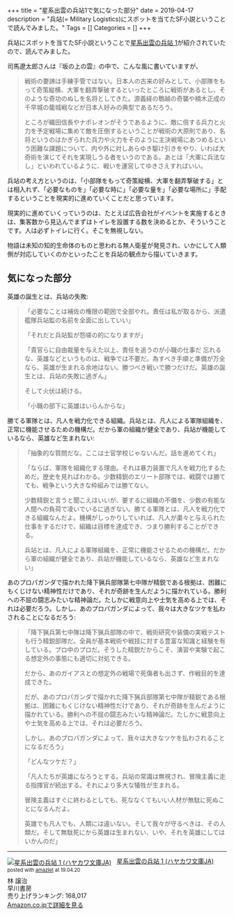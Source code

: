 +++
title = "星系出雲の兵站1で気になった部分"
date = 2019-04-17
description = "兵站(= Military Logistics)にスポットを当てたSF小説ということで読んでみました。"
Tags = []
Categories = []
+++

兵站にスポットを当てたSF小説ということで[星系出雲の兵站 1](https://www.amazon.co.jp/exec/obidos/ASIN/4150313407/simsnes-22/ref=nosim/)が紹介されていたので、読んでみました。

司馬遼太郎さんは『坂の上の雲』の中で、こんな風に書いていますが、

> 戦術の要諦は手練手管ではない。日本人の古来の好みとして、小部隊をもって奇策縦横、大軍を翻弄撃破するといったところに戦術があるとし、そのような奇功のぬしを名将としてきた。源義経の鵯越の奇襲や楠木正成の千早城の籠城戦などが日本人好みの典型であるだろう。
>
> ところが織田信長やナポレオンがそうであるように、敵に倍する兵力と火力を予定戦場に集めて敵を圧倒するということが戦術の大原則であり、名将というのはかぎられた兵力や火力をそのように主決戦場にあつめるという困難な課題について、内や外に対しあらゆき駆け引きをやり、いわば大奇術を演じてそれを実現しうる者をいうのである。あとは「大軍に兵法なし」といわれているように、戦いを運営してゆきさえすればいい。

兵站の考え方というのは、「小部隊をもって奇策縦横、大軍を翻弄撃破する」とは相入れず、「必要なものを」「必要な時に」「必要な量を」「必要な場所に」手配するということを現実的に進めていくことだと思っています。

現実的に進めていくっていうのは、たとえば広告会社がイベントを実施するときは、集客数から見込んでまずはトイレを設置する数を決めるとか、そういうことです。人は必ずトイレに行く。そこを無視しない。

物語は未知の知的生命体のものと思われる無人衛星が発見され、いかにして人類側が対応していくのかといったことを兵站の観点から描いていきます。

## 気になった部分
英雄の誕生とは、兵站の失敗:

> 「必要なことは補佐の権限の範囲で全部やれ。責任は私が取るから、派遣艦隊兵站監の名前を全面に出していい」
>
> 「それだと兵站監が怨嗟の的になりますが」
>
> 「貴官らに自由裁量を与えた以上、責任を追うのが小職の仕事だ
忘れるな、英雄などというものは、戦争では不要だ。為すべき手順と準備が万全なら、英雄が生まれる余地はない。勝つべき戦いで勝つだけだ。英雄の誕生とは、兵站の失敗に過ぎん」
>
> そして火伏は続ける。
>
> 「小職の部下に英雄はいらんからな」

勝てる軍隊とは、凡人を戦力化できる組織。兵站とは、凡人による軍隊組織を、正常に機能させるための機構だ。だから軍の組織が健全であり、兵站が機能しているなら、英雄など生まれない:

> 「抽象的な質問だな。ここは士官学校じゃないんだ。話を進めてくれ」
>
> 「ならば、軍隊を組織化する理由。それは暴力装置で凡人を戦力化するためだ。歴史を見ればわかる。少数精鋭のエリート部隊では、戦闘では勝てても、戦争という大きな枠組みでは勝てない。
>
> 少数精鋭と言うと聞こえはいいが、要するに組織の不備を、少数の有能な人間への負荷で凌いでいるに過ぎない。勝てる軍隊とは、凡人を戦力化できる組織なんだよ。機構がしっかりしていれば、凡人が粛々と与えられた仕事をするだけで、組織は目標を達成でき、つまり勝利することができる。
>
> 兵站とは、凡人による軍隊組織を、正常に機能させるための機構だ。だから軍の組織が健全であり、兵站が機能しているなら、英雄など生まれない」

あのプロパガンダで描かれた降下猟兵部隊第七中隊が精鋭である根拠は、困難にもくじけない精神性だけであり、それが奇跡を生んだように描かれている。勝利への不屈の闘志みたいな精神論だ。たしかに戦意向上や士気を高める上では、それは必要だろう。しかし、あのプロパガンダによって、我々は大きなツケを払わされることになるだろう:

> 「降下猟兵第七中隊は降下猟兵部隊の中で、戦術研究や装備の実戦テストも行う精鋭部隊だ。全員が基本戦術や戦技に対する豊富な知識と経験を有している。プロ中のプロだ。そうした精鋭だからこそ、演習や実験で起こる想定外の事態にも適切に対処できる。
>
> だから、あのガイアスとの想定外の戦場で死傷者も出さず、作戦目的を達成できた。
>
> だが、あのプロパガンダで描かれた降下猟兵部隊第七中隊が精鋭である根拠は、困難にもくじけない精神性だけであり、それが奇跡を生んだように描かれている。勝利への不屈の闘志みたいな精神論だ。たしかに戦意向上や士気を高める上では、それは必要だろう。
>
> しかし、あのプロパガンダによって、我々は大きなツケを払わされることになるだろう」
>
> 「どんなツケだ？」
>
> 「凡人たちが英雄になろうとする。兵站の常識は無視され、冒険主義に走る指揮官が続出する。それにより多大な犠牲が生まれる。
>
> 冒険主義はすぐに終わるとしても、死ななくてもいい人材が無駄に死ぬことになるんだよ。
>
> 英雄でも凡人でも、人類には違いない。そして我々が守るべきは、その人類だ。そして無駄死にから英雄は生まれない、いや、それを英雄にしてはいかんのだ」

<hr>
<div class="amazlet-box" style="margin-bottom:0px;"><div class="amazlet-image" style="float:left;margin:0px 12px 1px 0px;"><a href="https://www.amazon.co.jp/exec/obidos/ASIN/4150313407/simsnes-22/ref=nosim/" name="amazletlink" target="_blank"><img src="https://images-fe.ssl-images-amazon.com/images/I/51pF%2BhdxBbL._SL160_.jpg" alt="星系出雲の兵站 1 (ハヤカワ文庫JA)" style="border: none;" /></a></div><div class="amazlet-info" style="line-height:120%; margin-bottom: 10px"><div class="amazlet-name" style="margin-bottom:10px;line-height:120%"><a href="https://www.amazon.co.jp/exec/obidos/ASIN/4150313407/simsnes-22/ref=nosim/" name="amazletlink" target="_blank">星系出雲の兵站 1 (ハヤカワ文庫JA)</a><div class="amazlet-powered-date" style="font-size:80%;margin-top:5px;line-height:120%">posted with <a href="http://www.amazlet.com/" title="amazlet" target="_blank">amazlet</a> at 19.04.20</div></div><div class="amazlet-detail">林 譲治 <br />早川書房 <br />売り上げランキング: 168,017<br /></div><div class="amazlet-sub-info" style="float: left;"><div class="amazlet-link" style="margin-top: 5px"><a href="https://www.amazon.co.jp/exec/obidos/ASIN/4150313407/simsnes-22/ref=nosim/" name="amazletlink" target="_blank">Amazon.co.jpで詳細を見る</a></div></div></div><div class="amazlet-footer" style="clear: left"></div></div>

